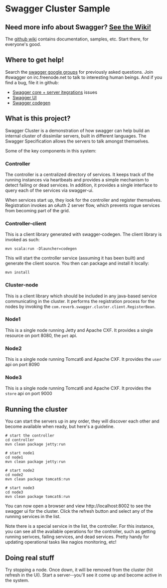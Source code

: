 # Swagger Cluster Sample

## Need more info about Swagger?  [See the Wiki!](https://github.com/wordnik/swagger-core/wiki)
The [github wiki](https://github.com/wordnik/swagger-core/wiki) contains documentation, samples, etc.  Start there, for everyone's good.

## Where to get help!
Search the [swagger google groups](https://groups.google.com/forum/#!forum/swagger-swaggersocket) for previously 
asked questions.  Join #swagger on irc.freenode.net to talk to interesting human beings.  And if you find a bug,
file it in github:

* [Swagger core + server itegrations](https://github.com/wordnik/swagger-core/issues) issues
* [Swagger UI](https://github.com/wordnik/swagger-ui/issues)
* [Swagger codegen](https://github.com/wordnik/swagger-codegen/issues)

## What is this project?
Swagger Cluster is a demonstration of how swagger can help build an internal cluster of dissimilar servers, built in different languages.  The Swagger Specification allows the servers to talk amongst themselves.

Some of the key components in this system:

### Controller
The controller is a centralized directory of services.  It keeps track of the running instances via heartbeats and provides a simple mechanism to detect failing or dead services.  In addition, it provides a single interface to query each of the services via swagger-ui.

When services start up, they look for the controller and register themselves.  Registration invokes an oAuth 2 server flow, which prevents rogue services from becoming part of the grid.

### Controller-client
This is a client library generated with swagger-codegen.  The client library is invoked as such:

```
mvn scala:run -Dlauncher=codegen
```

This will start the controller service (assuming it has been built) and generate the client source.  You then can package and install it locally:

```
mvn install
```

### Cluster-node
This is a client library which should be included in any java-based service communicating in the cluster.  It performs the registration process for the nodes by invoking the `com.reverb.swagger.cluster.client.RegisterBean`.

### Node1
This is a single node running Jetty and Apache CXF.  It provides a single resource on port 8080, the `pet` api.

### Node2
This is a single node running Tomcat6 and Apache CXF.  It provides the `user` api on port 8090

### Node3
This is a single node running Tomcat6 and Apache CXF.  It provides the `store` api on port 9000


## Running the cluster
You can start the servers up in any order, they will discover each other and become available when ready, but here's a guideline.

```
# start the controller
cd controller
mvn clean package jetty:run

# start node1
cd node1
mvn clean package jetty:run

# start node2
cd node2
mvn clean package tomcat6:run

# start node3
cd node3
mvn clean package tomcat6:run
```

You can now open a browser and view http://localhost:8002 to see the swagger ui for the cluster.  Click the refresh button and select any of the running services in the list.

Note there is a special service in the list, the controller.  For this instance, you can see all the available operations for the controller, such as getting running serivces, failing services, and dead services.  Pretty handy for updating operational tasks like nagios monitoring, etc!


## Doing real stuff

Try stopping a node.  Once down, it will be removed from the cluster (hit refresh in the UI).  Start a server--you'll see it come up and become active in the system.
